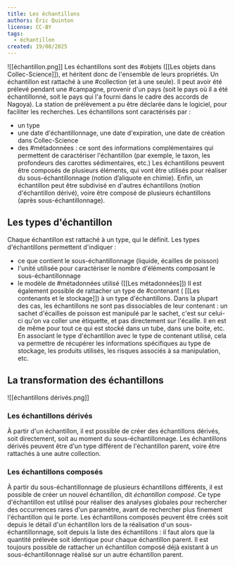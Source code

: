 ```yaml
---
title: Les échantillons
authors: Éric Quinton
license: CC-BY
tags:
  - échantillon
created: 19/08/2025
---
```

![[échantillon.png]]
Les échantillons sont des #objets ([[Les objets dans Collec-Science]]), et héritent donc de l'ensemble de leurs propriétés.
Un échantillon est rattaché à une #collection (et à une seule). Il peut avoir été prélevé pendant une #campagne, provenir d'un pays (soit le pays où il a été échantillonné, soit le pays qui l'a fourni dans le cadre des accords de Nagoya). La station de prélèvement a pu être déclarée dans le logiciel, pour faciliter les recherches.
Les échantillons sont caractérisés par :
- un type
- une date d'échantillonnage, une date d'expiration, une date de création dans Collec-Science
- des #métadonnées : ce sont des informations complémentaires qui permettent de caractériser l'échantillon (par exemple, le taxon, les profondeurs des carottes sédimentaires, etc.)
Les échantillons peuvent être composés de plusieurs éléments, qui vont être utilisés pour réaliser du sous-échantillonnage (notion d’aliquote en chimie).
Enfin, un échantillon peut être subdivisé en d'autres échantillons (notion d'échantillon dérivé), voire être composé de plusieurs échantillons (après sous-échantillonnage).
## Les types d'échantillon
Chaque échantillon est rattaché à un type, qui le définit. Les types d'échantillons permettent d'indiquer :
- ce que contient le sous-échantillonnage (liquide, écailles de poisson)
- l'unité utilisée pour caractériser le nombre d'éléments composant le sous-échantillonnage
- le modèle de #métadonnées utilisé ([[Les métadonnées]])
Il est également possible de rattacher un type de #contenant ( [[Les contenants et le stockage]]) à un type d'échantillons. Dans la plupart des cas, les échantillons ne sont pas dissociables de leur contenant : un sachet d'écailles de poisson est manipulé par le sachet, c'est sur celui-ci qu'on va coller une étiquette, et pas directement sur l'écaille. Il en est de même pour tout ce qui est stocké dans un tube, dans une boite, etc. En associant le type d'échantillon avec le type de contenant utilisé, cela va permettre de récupérer les informations spécifiques au type de stockage, les produits utilisés, les risques associés à sa manipulation, etc.

## La transformation des échantillons
![[échantillons dérivés.png]]
### Les échantillons dérivés
À partir d'un échantillon, il est possible de créer des échantillons dérivés, soit directement, soit au moment du sous-échantillonnage.
Les échantillons dérivés peuvent être d'un type différent de l'échantillon parent, voire être rattachés à une autre collection.
### Les échantillons composés
À partir du sous-échantillonnage de plusieurs échantillons différents, il est possible de créer un nouvel échantillon, dit *échantillon composé*. Ce type d'échantillon est utilisé pour réaliser des analyses globales pour rechercher des occurrences rares d'un paramètre, avant de rechercher plus finement l'échantillon qui le porte.
Les échantillons composés peuvent être créés soit depuis le détail d'un échantillon lors de la réalisation d'un sous-échantillonnage, soit depuis la liste des échantillons : il faut alors que la quantité prélevée soit identique pour chaque échantillon parent. Il est toujours possible de rattacher un échantillon composé déjà existant à un sous-échantillonnage réalisé sur un autre échantillon parent.